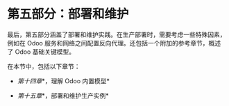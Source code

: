 # 第五部分：部署和维护

最后，第五部分涵盖了部署和维护实践。在生产部署时，需要考虑一些特殊因素，例如在 Odoo 服务和网络之间配置反向代理。还包括一个附加的参考章节，概述了 Odoo 基础关键模型。

在本节中，包括以下章节：

+   *第十四章**，理解 Odoo 内置模型*

+   *第十五章**，部署和维护生产实例*
